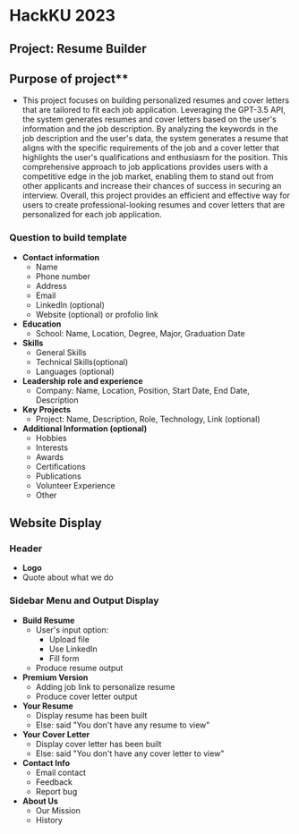 # HackKU 2023
## Project: Resume Builder
## Purpose of project**
- This project focuses on building personalized resumes and cover letters that are tailored to fit each job application. Leveraging the GPT-3.5 API, the system generates resumes and cover letters based on the user's information and the job description. By analyzing the keywords in the job description and the user's data, the system generates a resume that aligns with the specific requirements of the job and a cover letter that highlights the user's qualifications and enthusiasm for the position. This comprehensive approach to job applications provides users with a competitive edge in the job market, enabling them to stand out from other applicants and increase their chances of success in securing an interview. Overall, this project provides an efficient and effective way for users to create professional-looking resumes and cover letters that are personalized for each job application.



### Question to build template
- **Contact information**
  - Name
  - Phone number
  - Address
  - Email
  - LinkedIn (optional)
  - Website (optional) or profolio link
- **Education**
  - School: Name, Location, Degree, Major, Graduation Date 
- **Skills**
  - General Skills
  - Technical Skills(optional)
  - Languages (optional)
- **Leadership role and experience**
  - Company: Name, Location, Position, Start Date, End Date, Description 
- **Key Projects**
  - Project: Name, Description, Role, Technology, Link (optional)
- **Additional Information (optional)**
  - Hobbies
  - Interests
  - Awards
  - Certifications
  - Publications
  - Volunteer Experience
  - Other



## Website Display
### Header
- **Logo**
- Quote about what we do
### Sidebar Menu and Output Display
- **Build Resume**
  - User's input option:
    - Upload file
    - Use LinkedIn
    - Fill form
  - Produce resume output
- **Premium Version**
  - Adding job link to personalize resume
  - Produce cover letter output
- **Your Resume**
  - Display resume has been built
  - Else: said "You don't have any resume to view"
- **Your Cover Letter**
  - Display cover letter has been built
  - Else: said "You don't have any cover letter to view"
- **Contact Info**
  - Email contact
  - Feedback
  - Report bug
- **About Us**
  - Our Mission
  - History


